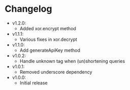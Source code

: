 # Changelog

* v1.2.0:
	* Added xor.encrypt method
* v1.1.1:
	* Various fixes in xor.decrypt
* v1.1.0:
	* Add generateApiKey method
* v1.0.2:
	* Handle unknown tag when (un)shortening queries
* v1.0.1:
	* Removed underscore dependency
* v1.0.0:
	* Initial release
